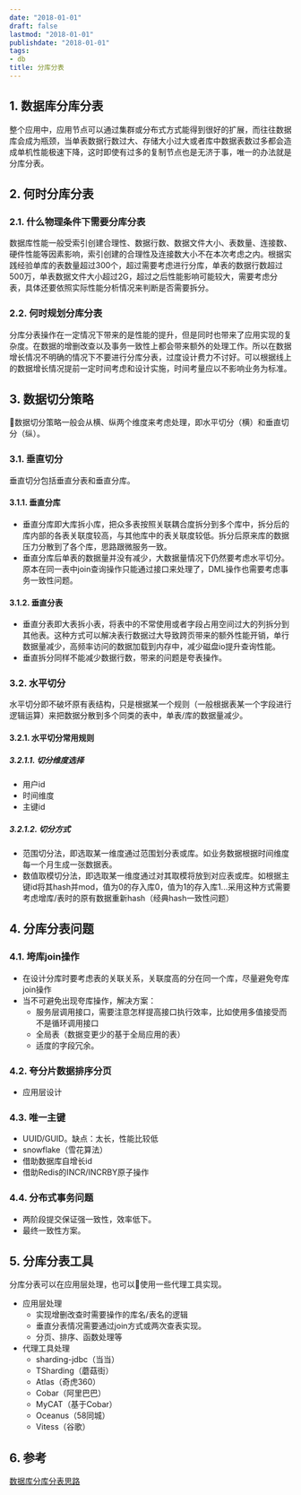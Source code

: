 ```yaml
---
date: "2018-01-01"
draft: false
lastmod: "2018-01-01"
publishdate: "2018-01-01"
tags:
- db
title: 分库分表
---
```


## 1. 数据库分库分表
整个应用中，应用节点可以通过集群或分布式方式能得到很好的扩展，而往往数据库会成为瓶颈，当单表数据行数过大、存储大小过大或者库中数据表数过多都会造成单机性能极速下降，这时即使有过多的复制节点也是无济于事，唯一的办法就是分库分表。
## 2. 何时分库分表

### 2.1. 什么物理条件下需要分库分表
数据库性能一般受索引创建合理性、数据行数、数据文件大小、表数量、连接数、硬件性能等因素影响，索引创建的合理性及连接数大小不在本次考虑之内。根据实践经验单库的表数量超过300个，超过需要考虑进行分库，单表的数据行数超过500万，单表数据文件大小超过2G，超过之后性能影响可能较大，需要考虑分表，具体还要依照实际性能分析情况来判断是否需要拆分。

### 2.2. 何时规划分库分表
分库分表操作在一定情况下带来的是性能的提升，但是同时也带来了应用实现的复杂度。在数据的增删改查以及事务一致性上都会带来额外的处理工作。所以在数据增长情况不明确的情况下不要进行分库分表，过度设计费力不讨好。可以根据线上的数据增长情况提前一定时间考虑和设计实施，时间考量应以不影响业务为标准。


## 3. 数据切分策略
数据切分策略一般会从横、纵两个维度来考虑处理，即水平切分（横）和垂直切分（纵）。

### 3.1. 垂直切分
垂直切分包括垂直分表和垂直分库。
#### 3.1.1. 垂直分库
* 垂直分库即大库拆小库，把众多表按照关联耦合度拆分到多个库中，拆分后的库内部的各表关联度较高，与其他库中的表关联度较低。拆分后原来库的数据压力分散到了各个库，思路跟微服务一致。
* 垂直分库后单表的数据量并没有减少，大数据量情况下仍然要考虑水平切分。原本在同一表中join查询操作只能通过接口来处理了，DML操作也需要考虑事务一致性问题。

#### 3.1.2. 垂直分表
* 垂直分表即大表拆小表，将表中的不常使用或者字段占用空间过大的列拆分到其他表。这种方式可以解决表行数据过大导致跨页带来的额外性能开销，单行数据量减少，高频率访问的数据加载到内存中，减少磁盘io提升查询性能。
* 垂直拆分同样不能减少数据行数，带来的问题是夸表操作。


### 3.2. 水平切分
水平切分即不破坏原有表结构，只是根据某一个规则（一般根据表某一个字段进行逻辑运算）来把数据分散到多个同类的表中，单表/库的数据量减少。

#### 3.2.1. 水平切分常用规则
##### 3.2.1.1. 切分维度选择
* 用户id
* 时间维度
* 主键id
##### 3.2.1.2. 切分方式
* 范围切分法，即选取某一维度通过范围划分表或库。如业务数据根据时间维度每一个月生成一张数据表。
* 数值取模切分法，即选取某一维度通过对其取模将放到对应表或库。如根据主键id将其hash并mod，值为0的存入库0，值为1的存入库1...采用这种方式需要考虑增库/表时的原有数据重新hash（经典hash一致性问题）


## 4. 分库分表问题

### 4.1. 垮库join操作
* 在设计分库时要考虑表的关联关系，关联度高的分在同一个库，尽量避免夸库join操作
* 当不可避免出现夸库操作，解决方案：
    * 服务层调用接口，需要注意怎样提高接口执行效率，比如使用多值接受而不是循环调用接口
    * 全局表（数据变更少的基于全局应用的表）
    * 适度的字段冗余。
### 4.2. 夸分片数据排序分页
* 应用层设计

### 4.3. 唯一主键
* UUID/GUID。缺点：太长，性能比较低
* snowflake（雪花算法）
* 借助数据库自增长id
* 借助Redis的INCR/INCRBY原子操作

### 4.4. 分布式事务问题
* 两阶段提交保证强一致性，效率低下。
* 最终一致性方案。

## 5. 分库分表工具
分库分表可以在应用层处理，也可以使用一些代理工具实现。
* 应用层处理
    * 实现增删改查时需要操作的库名/表名的逻辑
    * 垂直分表情况需要通过join方式或两次查表实现。
    * 分页、排序、函数处理等
* 代理工具处理
    * sharding-jdbc（当当）
    * TSharding（蘑菇街）
    * Atlas（奇虎360）
    * Cobar（阿里巴巴）
    * MyCAT（基于Cobar）
    * Oceanus（58同城）
    * Vitess（谷歌）

## 6. 参考
[数据库分库分表思路](https://www.cnblogs.com/butterfly100/p/9034281.html)